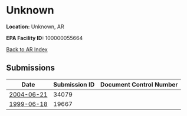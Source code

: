 # Unknown

**Location:** Unknown, AR

**EPA Facility ID:** 100000055664

[Back to AR Index](../../index.md)

## Submissions

| Date | Submission ID | Document Control Number |
|------|--------------|-------------------------|
| [2004-06-21](submissions/34079.md) | 34079 |  |
| [1999-06-18](submissions/19667.md) | 19667 |  |
